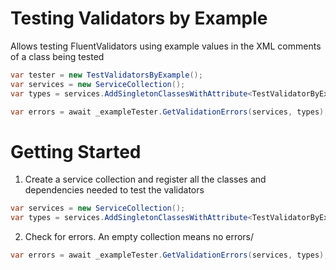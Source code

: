 # Testing Validators by Example
Allows testing FluentValidators using example values in the XML comments of a class being tested

```cs
var tester = new TestValidatorsByExample();
var services = new ServiceCollection();
var types = services.AddSingletonClassesWithAttribute<TestValidatorByExampleAttribute>(AllAssemblies);

var errors = await _exampleTester.GetValidationErrors(services, types);
```

# Getting Started

1. Create a service collection and register all the classes and dependencies needed to test the validators
```cs
var services = new ServiceCollection();
var types = services.AddSingletonClassesWithAttribute<TestValidatorByExampleAttribute>(GetType().Assembly);
```

2. Check for errors.  An empty collection means no errors/
```cs
var errors = await _exampleTester.GetValidationErrors(services, types);
```